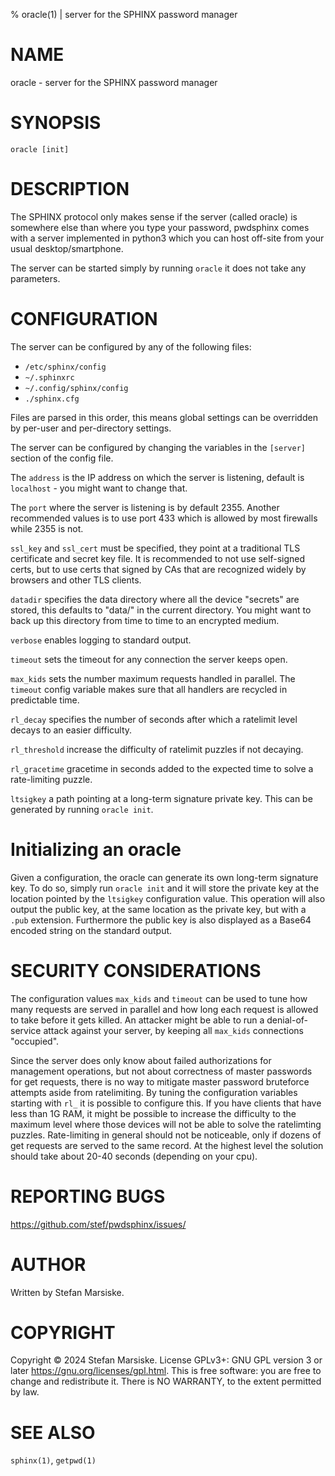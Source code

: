 % oracle(1) | server for the SPHINX password manager

# NAME

oracle - server for the SPHINX password manager

# SYNOPSIS

`oracle [init]`

# DESCRIPTION

The SPHINX protocol only makes sense if the server (called oracle) is
somewhere else than where you type your password, pwdsphinx comes with
a server implemented in python3 which you can host off-site from your
usual desktop/smartphone.

The server can be started simply by running `oracle` it does not take
any parameters.

# CONFIGURATION

The server can be configured by any of the following files:

 - `/etc/sphinx/config`
 - `~/.sphinxrc`
 - `~/.config/sphinx/config`
 - `./sphinx.cfg`

Files are parsed in this order, this means global settings can be
overridden by per-user and per-directory settings.

The server can be configured by changing the variables in the
`[server]` section of the config file.

The `address` is the IP address on which the server is listening,
default is `localhost` - you might want to change that.

The `port` where the server is listening is by default 2355. Another
recommended values is to use port 433 which is allowed by most
firewalls while 2355 is not.

`ssl_key` and `ssl_cert` must be specified, they point at a traditional TLS
certificate and secret key file. It is recommended to not use self-signed
certs, but to use certs that signed by CAs that are recognized widely by
browsers and other TLS clients.

`datadir` specifies the data directory where all the device "secrets"
are stored, this defaults to "data/" in the current directory. You
might want to back up this directory from time to time to an encrypted
medium.

`verbose` enables logging to standard output.

`timeout` sets the timeout for any connection the server keeps open.

`max_kids` sets the number maximum requests handled in parallel. The
`timeout` config variable makes sure that all handlers are recycled in
predictable time.

`rl_decay` specifies the number of seconds after which a ratelimit level
decays to an easier difficulty.

`rl_threshold` increase the difficulty of ratelimit puzzles if not
decaying.

`rl_gracetime` gracetime in seconds added to the expected time to solve
a rate-limiting puzzle.

`ltsigkey` a path pointing at a long-term signature private key. This can be
generated by running `oracle init`.

# Initializing an oracle

Given a configuration, the oracle can generate its own long-term signature key.
To do so, simply run `oracle init` and it will store the private key at the
location pointed by the `ltsigkey` configuration value. This operation will
also output the public key, at the same location as the private key, but with a
`.pub` extension. Furthermore the public key is also displayed as a Base64
encoded string on the standard output.

# SECURITY CONSIDERATIONS

The configuration values `max_kids` and `timeout` can be used to tune
how many requests are served in parallel and how long each request is
allowed to take before it gets killed. An attacker might be able to
run a denial-of-service attack against your server, by keeping all
`max_kids` connections "occupied".

Since the server does only know about failed authorizations for
management operations, but not about correctness of master passwords
for get requests, there is no way to mitigate master password
bruteforce attempts aside from ratelimiting. By tuning the
configuration variables starting with `rl_` it is possible to
configure this. If you have clients that have less than 1G RAM, it
might be possible to increase the difficulty to the maximum level
where those devices will not be able to solve the ratelimting
puzzles. Rate-limiting in general should not be noticeable, only if
dozens of get requests are served to the same record. At the highest
level the solution should take about 20-40 seconds (depending on your
cpu).

# REPORTING BUGS

https://github.com/stef/pwdsphinx/issues/

# AUTHOR

Written by Stefan Marsiske.

# COPYRIGHT

Copyright © 2024 Stefan Marsiske.  License GPLv3+: GNU GPL version 3 or later <https://gnu.org/licenses/gpl.html>.
This is free software: you are free to change and redistribute it.  There is NO WARRANTY, to the extent permitted by law.

# SEE ALSO

`sphinx(1)`, `getpwd(1)`
